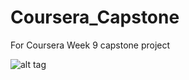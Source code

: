 # Coursera_Capstone
For Coursera Week 9 capstone project

![alt tag](https://github.com/laiw0013/Coursera_Capstone/issues/1#issue-736880352)
